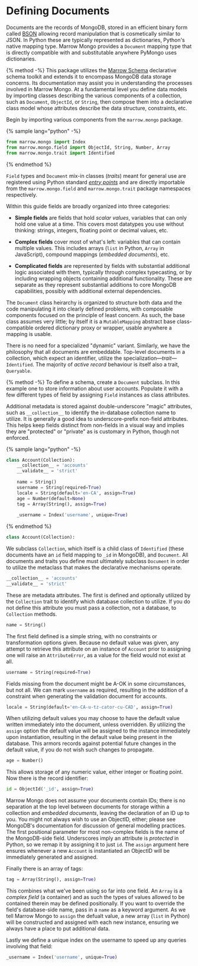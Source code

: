 # Defining Documents

Documents are the records of MongoDB, stored in an efficient binary form called [BSON](http://bsonspec.org) allowing record manipulation that is cosmetically similar to JSON. In Python these are typically represented as dictionaries, Python's native mapping type. Marrow Mongo provides a `Document` mapping type that is directly compatible with and substitutable anywhere PyMongo uses dictionaries.

{% method -%}
This package utilizes the [Marrow Schema](https://github.com/marrow/schema#readme) declarative schema toolkit and extends it to encompass MongoDB data storage concerns. Its documentation may assist you in understanding the processes involved in Marrow Mongo. At a fundamental level you define data models by importing classes describing the various components of a collection, such as ``Document``, ``ObjectId``, or ``String``, then compose them into a declarative class model whose attributes describe the data structure, constraints, etc.

Begin by importing various components from the `marrow.mongo` package.

{% sample lang="python" -%}
```python
from marrow.mongo import Index
from marrow.mongo.field import ObjectId, String, Number, Array
from marrow.mongo.trait import Identified
```
{% endmethod %}

`Field` types and `Document` mix-in classes (_traits_) meant for general use are registered using Python standard [_entry points_](http://setuptools.readthedocs.io/en/latest/setuptools.html#extensible-applications-and-frameworks) and are directly importable from the `marrow.mongo.field` and `marrow.mongo.trait` package namespaces respectively.

Within this guide fields are broadly organized into three categories:

* **Simple fields** are fields that hold _scalar values_, variables that can only hold one value at a time. This covers most datatypes you use without thinking: strings, integers, floating point or decimal values, etc.

* **Complex fields** cover most of what's left: variables that can contain multiple values. This includes arrays (`list` in Python, `Array` in JavaScript), compound mappings (_embedded documents_), etc.

* **Complicated fields** are represented by fields with substantial additional logic associated with them, typically through complex typecasting, or by including wrapping objects containing additional functionality. These are separate as they represent substantial additions to core MongoDB capabilities, possibly with additional external dependencies.

The `Document` class heirarchy is organized to structure both data and the code manipulating it into clearly defined problems, with composable components focused on the principle of least concern. As such, the base class assumes very little; by itself it is a `MutableMapping` abstract base class-compatible ordered dictionary proxy or wrapper, usable anywhere a mapping is usable.

There is no need for a specialized "dynamic" variant. Similarly, we have the philosophy that all documents are embeddable. Top-level documents in a collection, which expect an identifier, utilize the specialization—_trait_—`Identified`. The majority of _active record_ behaviour is itself also a trait, `Queryable`.

{% method -%}
To define a schema, create a `Document` subclass. In this example one to store information about user accounts. Populate it with a few different types of field by assigning `Field` instances as class attributes.

Additional metadata is stored against double-underscore "magic" attributes, such as `__collection__` to identify the in-database collection name to utilize. It is generally a good idea to underscore-prefix non-field attributes. This helps keep fields distinct from non-fields in a visual way and implies they are "protected" or "private" as is customary in Python, though not enforced.

{% sample lang="python" -%}
```python
class Account(Collection):
	__collection__ = 'accounts'
	__validate__ = 'strict'
	
	name = String()
	username = String(required=True)
	locale = String(default='en-CA', assign=True)
	age = Number(default=None)
	tag = Array(String(), assign=True)
	
	_username = Index('username', unique=True)
```
{% endmethod %}


```python
class Account(Collection):
```

We subclass `Collection`, which itself is a child class of `Identified` (these documents have an `id` field mapping to `_id` in MongoDB), and `Document`. All documents and traits you define must ultimately subclass `Document` in order to utilize the metaclass that makes the declarative mechanisms operate.

```python
__collection__ = 'accounts'
__validate__ = 'strict'
```

These are metadata attributes. The first is defined and optionally utilized by the `Collection` trait to identify which database collection to utilize. If you do not define this attribute you must pass a collection, not a database, to `Collection` methods.

```python
name = String()
```

The first field defined is a simple string, with no constraints or transformation options given. Because no default value was given, any attempt to retrieve this attribute on an instance of `Account` prior to assigning one will raise an `AttributeError`, as a value for the field would not exist at all.

```python
username = String(required=True)
```

Fields missing from the document might be A-OK in some circumstances, but not all. We can mark `username` as required, resulting in the addition of a constraint when generating the validation document for accounts.

```python
locale = String(default='en-CA-u-tz-cator-cu-CAD', assign=True)
```

When utilizing default values you may choose to have the default value written immediately into the document, unless overridden. By utilizing the `assign` option the default value will be assigned to the instance immediately upon instantiation, resulting in the default value being present in the database. This armors records against potential future changes in the default value, if you do not wish such changes to propagate.

```python
age = Number()
```

This allows storage of any numeric value, either integer or floating point. Now there is the record identifier:

```python
id = ObjectId('_id', assign=True)
```

Marrow Mongo does not assume your documents contain IDs; there is no separation at the top level between documents for storage within a collection and _embedded documents_, leaving the declaration of an ID up to you. You might not always wish to use an ObjectID, either; please see MongoDB's documentation for discussion of general modelling practices. The first positional parameter for most non-complex fields is the name of the MongoDB-side field. Underscores imply an attribute is _protected_ in Python, so we remap it by assigning it to just `id`. The `assign` argument here ensures whenever a new `Account` is instantiated an ObjectID will be immediately generated and assigned.

Finally there is an array of tags:

```python
tag = Array(String(), assign=True)
```

This combines what we've been using so far into one field. An `Array` is a *complex field* (a container) and as such the types of values allowed to be contained therein may be defined positionally. If you want to override the field's database-side name, pass in a `name` as a keyword argument. As we tell Marrow Mongo to `assign` the defualt value, a new array (`list` in Python) will be constructed and assigned with each new instance, ensuring we always have a place to put additional data.

Lastly we define a unique index on the username to speed up any queries involving that field:

```python
_username = Index('username', unique=True)
```
